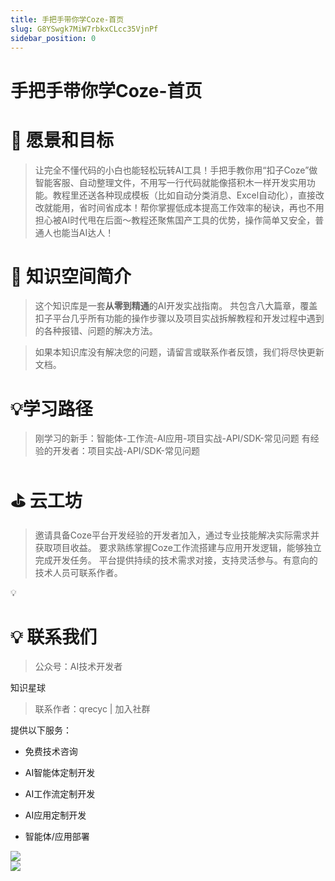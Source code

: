 ```yaml
---
title: 手把手带你学Coze-首页
slug: G8YSwgk7MiW7rbkxCLcc35VjnPf
sidebar_position: 0
---
```



# 手把手带你学Coze-首页

# 🎯  愿景和目标

> 让完全不懂代码的小白也能轻松玩转AI工具！手把手教你用“扣子Coze”做智能客服、自动整理文件，不用写一行代码就能像搭积木一样开发实用功能。教程里还送各种现成模板（比如自动分类消息、Excel自动化），直接改改就能用，省时间省成本！帮你掌握低成本提高工作效率的秘诀，再也不用担心被AI时代甩在后面～教程还聚焦国产工具的优势，操作简单又安全，普通人也能当AI达人！

# 🎉󠄱󠄹󠇖󠆉󠆪󠇘󠅳󠆭󠇔󠆭󠆃󠇕󠆬󠅰󠇕󠅿󠆁󠇖󠆅󠆉󠇗󠆘󠅻󠄐󠅬󠄐󠇖󠅹󠆓󠇕󠆝󠆀󠄳󠅟󠅪󠅕󠇖󠆉󠆪󠇘󠅳󠆭󠇔󠆭󠆃󠇕󠆞󠆎󠇖󠅸󠆈󠇖󠆑󠅸󠇔󠆮󠅻󠄐󠅬󠄐󠄱󠄹󠇕󠆧󠆕󠇔󠆭󠆌󠇖󠆥󠅱󠇖󠆀󠆝󠇕󠆫󠆪󠇖󠆅󠆉󠇗󠆘󠅻󠄐󠅬󠄐󠇔󠆬󠅱󠇔󠆨󠆊󠇙󠆉󠅽󠇖󠆌󠆜󠇕󠆒󠆎󠇖󠆅󠅸󠄱󠄹󠇖󠆆󠆩󠇖󠆑󠅸󠄐󠅬󠄐󠄱󠄹󠇕󠆪󠆄󠇗󠆄󠆘󠇘󠆀󠆭󠇕󠆌󠆠󠇕󠆞󠆎󠇖󠅸󠆈󠇖󠅼󠅷󠇕󠅽󠆇󠇕󠅸󠆦󠇙󠅰󠆐󠇔󠆨󠆊󠇟󠆬󠆊󠇕󠆧󠆕󠇕󠅾󠅲󠄱󠄹󠇘󠆤󠆘󠇖󠆓󠅰󠇖󠆥󠅱󠇗󠆘󠅻󠇖󠆅󠆉󠇗󠆘󠅻󠄐󠅬󠄐󠇕󠅸󠆦󠇙󠅰󠆐󠇔󠆨󠆊󠄱󠄹󠇖󠆄󠆩󠇙󠅰󠆐󠇖󠅸󠆀󠇕󠅺󠆏󠇖󠆑󠅸󠇔󠆮󠅻󠇕󠅸󠅶󠇖󠆎󠆀󠄐󠅬󠄐󠇗󠆄󠆏󠇔󠆪󠆗󠇗󠆪󠆯󠄱󠄹󠇘󠅷󠆚󠇕󠅺󠆘󠇕󠅼󠆆󠇖󠆆󠆩󠇖󠆑󠅸︊󠇗󠆄󠆥󠇕󠆅󠅶󠇟󠆬󠆊󠇗󠆄󠆥󠇕󠆅󠅶󠇕󠆞󠆒󠇖󠆌󠅽󠇖󠆉󠆪󠇘󠅳󠆭󠇔󠆭󠆃󠇖󠆀󠆝󠇕󠆫󠆪󠇖󠅼󠅷󠇕󠅽󠆇󠄐󠅬󠄐󠇗󠆄󠆥󠇕󠆅󠅶󠄱󠄹󠇕󠆪󠆃󠇕󠆝󠆈󠇙󠆒󠅴󠇖󠆥󠅻󠇖󠆘󠆑󠇕󠆎󠅻󠇖󠆅󠆉󠇗󠆘󠅻󠄐󠅬󠄐󠇗󠆄󠆥󠇕󠆅󠅶󠇙󠅰󠅰󠇘󠆤󠆗󠇕󠆔󠅴󠇗󠆀󠅶󠄱󠄹󠇖󠆥󠅱󠇗󠆘󠅻︊󠇙󠅷󠆁󠇘󠆎󠅽󠇟󠆬󠆊󠇙󠆓󠅾󠇙󠆉󠆙󠇙󠆒󠅴󠇘󠆝󠆖󠄱󠄹󠇖󠆘󠆑󠇕󠆎󠅻󠇕󠆞󠆎󠇖󠅸󠆈󠄐󠅬󠄐󠇙󠅷󠆁󠇘󠆎󠅽󠇘󠆑󠅼󠇔󠆨󠆊󠄱󠄹󠇙󠆓󠅾󠇖󠅾󠆗󠇖󠆑󠅸󠇔󠆮󠅻󠇘󠆗󠆓󠇖󠆎󠆀󠄐󠅬󠄐󠇙󠆃󠆦󠇘󠆑󠅼󠇔󠆯󠆑󠇘󠆤󠆧󠄱󠄹󠇕󠆞󠆑󠇖󠅹󠆩󠇗󠆣󠆫󠇗󠆫󠆏︊󠇖󠆅󠆉󠇘󠅲󠆢󠇟󠆬󠆊󠇖󠆉󠆪󠇖󠅵󠆗󠇘󠆟󠆮󠇕󠆐󠅲󠄱󠄹󠇕󠆧󠆕󠇔󠆭󠆌󠇖󠆥󠅱󠇘󠆞󠆮󠇘󠆞󠆑󠄐󠅬󠄐󠇖󠆅󠆉󠇘󠅲󠆢󠇖󠆌󠆪󠇖󠆎󠅴󠄱󠄹󠇖󠅾󠆂󠇘󠆟󠆮󠇗󠆣󠆫󠇗󠆫󠆏󠇖󠆀󠆝󠇕󠆫󠆪󠄐󠅬󠄐󠇕󠆝󠆖󠇗󠆄󠆏󠇘󠆑󠅼󠇔󠆨󠆪󠇕󠅸󠅶󠇖󠆎󠆀󠄱󠄹󠇖󠆘󠆑󠇕󠆎󠅻󠇕󠆖󠅲󠇔󠆭󠆅󠇗󠆄󠆘󠄱󠄹󠇖󠆉󠆪󠇘󠅳󠆭󠇔󠆭󠆃󠇕󠅷󠅿󠇕󠆠󠆁󠄥󠄠󠄕󠇔󠆪󠆪󠇕󠅺󠆋󠇖󠅸󠆀󠇖󠆌󠆜󠄐󠅬󠄐󠄳󠅟󠅪󠅕󠇕󠆧󠆕󠇔󠆭󠆌󠇖󠆥󠅱󠇘󠅷󠆚󠇕󠅺󠆘󠇕󠅼󠆆󠇙󠅳󠆘󠇗󠆭󠆢󠇕󠅵󠆘󠇖󠆥󠅱󠇗󠆘󠅻󠄐󠅬󠄐󠇔󠆫󠅾󠄠󠇕󠅸󠆠󠄡󠇖󠅹󠆃󠇙󠅰󠆐󠇔󠆬󠅱󠇔󠆨󠆊󠇗󠆪󠆗󠇖󠆉󠆪󠇘󠅳󠆭󠇗󠆣󠆫󠇗󠆫󠆏󠄐󠅬󠄐󠇕󠅵󠅽󠇘󠆤󠆩󠄱󠄹󠇖󠆅󠆉󠇗󠆘󠅻󠇟󠆬󠆊󠇖󠆉󠆪󠇘󠅳󠆭󠇔󠆭󠆃󠄛󠇕󠆧󠆕󠇔󠆭󠆌󠇖󠆥󠅱󠇘󠅱󠆄󠇕󠅺󠆘󠇕󠆞󠆎󠇖󠅸󠆈󠄐󠅬󠄐󠇕󠅸󠆦󠇙󠅰󠆐󠇔󠆨󠆊󠄱󠄹󠇖󠆄󠆩󠇙󠅰󠆐󠇖󠅸󠆀󠇖󠆌󠆜󠇕󠆋󠆎󠇖󠅺󠆕󠇖󠆥󠅻󠇗󠆞󠆇󠇕󠆃󠅱󠇗󠅹󠅼󠇕󠅹󠅽󠇗󠆭󠆞󠇕󠆎󠅻󠇟󠆬󠆊󠇖󠅹󠆓󠇕󠆝󠆀󠄳󠅟󠅪󠅕󠄐󠄱󠄹󠇖󠆉󠆪󠇘󠅳󠆭󠇔󠆭󠆃󠇕󠆬󠅰󠇕󠅿󠆁󠇖󠅹󠅻󠇕󠅶󠅼󠄐󠅬󠄐󠄳󠅟󠅪󠅕󠇕󠆧󠆕󠇔󠆭󠆌󠇖󠆥󠅱󠇘󠆞󠆮󠇘󠆞󠆑󠇖󠆌󠅰󠇔󠆭󠆣󠇕󠆞󠆎󠇘󠆧󠆥󠄐󠅬󠄐󠇖󠅹󠆓󠇕󠆝󠆀󠄳󠅟󠅪󠅕󠇖󠆉󠆪󠇘󠅳󠆭󠇔󠆭󠆃󠇕󠆬󠅰󠇕󠅿󠆁󠇖󠅼󠅷󠇕󠅽󠆇︊󠇕󠆌󠆪󠇖󠆉󠆟󠇘󠆎󠅽󠇕󠆀󠅸󠇕󠆎󠅻󠇟󠆬󠆊󠇖󠅹󠆓󠇕󠆝󠆀󠄳󠅟󠅪󠅕󠇖󠆉󠆪󠇘󠅳󠆭󠇔󠆭󠆃󠄛󠅂󠅀󠄱󠇖󠆥󠅱󠇗󠆘󠅻󠇘󠅷󠆚󠇕󠅺󠆘󠇕󠅼󠆆󠄐󠅬󠄐󠄳󠅟󠅪󠅕󠄐󠄱󠄹󠇖󠆅󠆉󠇗󠆘󠅻󠇟󠆬󠆊󠇙󠆋󠆦󠇕󠆄󠆞󠇔󠆨󠆊󠇕󠆪󠆃󠇕󠆝󠆈󠇙󠆒󠅴󠇘󠆝󠆖󠇗󠆣󠆫󠇗󠆫󠆏󠄐󠅬󠄐󠇖󠅹󠆓󠇕󠆝󠆀󠄳󠅟󠅪󠅕󠇕󠆧󠆕󠇔󠆭󠆌󠇖󠆥󠅱󠄛󠄳󠅂󠄽󠇖󠆅󠆤󠇕󠆀󠅸︊󠇖󠆅󠅸󠇖󠆎󠆌󠇖󠅹󠆯󠇘󠆟󠆪󠇕󠆎󠅻󠇟󠆬󠆊󠇕󠆝󠆖󠇕󠆞󠅼󠇖󠅹󠆓󠇕󠆝󠆀󠄳󠅟󠅪󠅕󠇖󠆅󠆉󠇗󠆘󠅻󠇖󠅿󠆀󠇕󠅽󠅷󠄣󠇕󠅰󠅽󠇖󠆅󠅸󠇗󠅾󠅷󠄐󠅬󠄐󠄳󠅟󠅪󠅕󠄐󠄱󠄹󠇕󠆞󠆎󠇖󠅸󠆈󠇟󠆬󠆊󠄣󠄠󠇕󠆔󠆙󠇙󠆉󠅽󠇖󠆌󠆜󠇖󠆆󠆩󠇖󠆑󠅸󠄐󠅬󠄐󠇔󠆭󠆯󠇗󠆄󠆘󠇖󠅹󠆓󠇕󠆝󠆀󠄳󠅟󠅪󠅕󠇖󠆉󠆪󠇘󠅳󠆭󠇔󠆭󠆃󠇕󠆩󠆤󠇗󠆌󠅱󠄢󠄠󠇔󠆨󠅷󠅀󠅩󠅤󠅘󠅟󠅞󠄛󠄳󠅟󠅪󠅕󠇖󠆉󠆪󠇘󠅳󠆭󠇔󠆭󠆃󠇕󠆬󠅰󠇕󠅿󠆁󠄐󠅬󠄐󠄲󠅀󠄽󠄾󠇕󠆧󠆕󠇔󠆭󠆌󠇖󠆥󠅱󠇘󠆞󠆮󠇘󠆞󠆑󠇖󠆅󠆉󠇗󠆘󠅻󠄐󠅬󠄐󠄱󠅀󠄹󠇕󠆟󠆩󠇖󠅾󠆕󠄳󠅟󠅪󠅕󠇖󠆉󠆪󠇘󠅳󠆭󠇔󠆭󠆃󠄐󠅬󠄐󠄴󠅟󠅓󠅛󠅕󠅢󠇙󠅳󠆘󠇗󠆭󠆢󠄱󠄹󠇕󠆪󠆄󠇗󠆄󠆘󠄐󠅬󠄐󠅄󠅕󠅞󠅣󠅟󠅢󠄶󠅜󠅟󠅧󠇖󠆘󠆑󠇕󠆎󠅻󠇘󠆭󠆜󠇖󠅽󠆒󠇕󠆞󠆎󠇖󠅸󠆈󠄱󠄹󠇕󠆞󠆒󠇖󠆌󠅽󠇕󠆃󠅽󠇕󠆪󠆄󠇖󠅵󠆒󠇖󠅰󠅾󠇔󠆩󠅸󠇘󠆗󠆓󠇕󠅶󠆣󠄐󠅬󠄐󠇔󠆪󠆪󠇕󠆧󠆕󠇖󠅸󠆀󠇖󠆌󠆜󠇘󠆯󠅷󠇙󠆛󠆈󠇖󠅰󠅾󠇔󠆩󠅸󠇔󠆬󠆈󠇕󠅼󠆆󠄐󠅬󠄐󠇔󠆬󠅱󠇔󠆨󠆊󠇖󠆥󠅱󠇗󠆘󠅻󠇘󠅷󠆚󠇕󠅺󠆘󠇕󠅼󠆆󠇖󠆆󠆩󠇖󠆑󠅸󠄐󠅬󠄐󠇗󠆄󠆏󠇔󠆪󠆗󠇖󠆅󠅸󠇗󠅾󠅷󠇔󠆭󠅾󠇕󠆖󠅲󠇔󠆭󠆅󠇖󠅿󠆀󠇕󠅽󠅷󠄐󠅬󠄐󠄱󠄹󠇙󠆑󠆩󠇗󠆋󠆞󠇘󠆀󠆭󠇕󠆌󠆠󠇕󠆔󠆡󠇘󠆤󠆕󠇖󠆑󠅸󠇔󠆮󠅻󠇕󠅸󠅶󠇖󠆎󠆀󠄱󠄹󠇙󠆉󠅽󠇖󠆌󠆜󠄡󠄥󠄕󠇘󠆯󠆀󠇘󠆀󠆕󠇖󠅸󠆀󠇖󠆌󠆜󠄐󠅬󠄐󠇖󠆉󠆪󠇘󠅳󠆭󠇔󠆭󠆃󠇖󠆋󠆯󠇔󠆫󠆓󠄨󠄠󠄕󠇔󠆪󠆪󠇕󠆧󠆕󠇕󠆞󠆒󠇖󠆌󠅽󠄐󠅬󠄐󠇕󠆧󠆕󠇔󠆭󠆌󠇖󠆥󠅱󠇘󠅷󠆚󠇕󠅺󠆘󠇕󠅼󠆆󠇘󠅺󠅲󠇗󠆌󠅱󠄣󠄠󠄠󠇕󠆠󠅿󠇖󠆇󠆦󠄟󠇖󠆌󠅸󠄐󠅬󠄐󠄱󠄹󠇘󠆤󠆘󠇖󠆓󠅰󠇙󠆄󠆉󠇘󠆟󠆟󠇗󠅾󠅷󠇙󠆉󠅽󠇘󠅷󠆣󠄠󠄞󠄥󠄕󠄐󠅬󠄐󠇔󠆬󠅱󠇔󠆨󠆊󠄱󠄹󠇖󠅺󠆅󠇘󠆥󠅴󠇕󠆋󠆎󠇖󠅺󠆕󠇗󠅾󠅷󠅂󠄿󠄹󠇖󠆥󠅻󠇗󠆞󠆇󠇕󠅼󠆫󠇗󠆆󠆇󠄱󠄹󠇘󠆮󠅵󠇕󠅺󠆙󠇘󠆟󠅺󠇖󠆆󠆝󠇗󠆣󠆫󠇗󠆫󠆏󠇖󠆀󠆝󠇕󠆫󠆪󠇖󠆅󠆉󠇗󠆘󠅻︊󠇗󠅹󠆙󠇖󠆥󠅱󠇘󠆧󠆟󠇕󠆮󠅴󠇔󠆬󠆈󠇕󠅼󠆆󠄱󠄹󠇖󠆘󠆑󠇕󠆎󠅻󠇕󠆞󠆎󠇖󠅸󠆈󠇖󠆑󠅸󠇔󠆮󠅻︊󠇕󠅶󠆌󠇔󠆨󠆊󠇖󠆇󠆐󠇔󠆪󠆪󠇖󠆌󠆪󠇗󠆋󠆁󠇖󠆥󠅻󠄱󠄹󠇕󠆧󠆕󠇔󠆭󠆌󠇖󠆥󠅱󠇘󠆞󠆮󠇘󠆞󠆑︊󠇙󠆋󠆦󠇕󠆄󠆞󠇔󠆨󠆊󠄱󠄹󠇕󠆪󠆃󠇕󠆝󠆈󠇕󠆁󠆘󠇘󠆭󠆜󠇗󠅾󠅷󠇖󠅿󠆀󠇕󠅽󠅷󠇖󠆆󠆩󠇖󠆑󠅸︊󠇙󠅵󠆂󠇕󠆪󠆇󠇘󠆑󠅼󠇔󠆨󠆊󠄱󠄹󠇕󠆞󠆒󠇖󠅸󠆧󠇙󠆒󠅴󠇘󠆞󠆒󠇖󠆉󠆪󠇘󠅳󠆭󠇔󠆭󠆃󠇕󠆬󠅰󠇕󠅿󠆁︊󠇘󠅳󠆭󠇖󠆪󠆀󠇘󠆑󠅼󠇔󠆨󠆊󠄱󠄹󠇘󠆞󠆮󠇕󠆔󠅷󠇖󠆅󠅵󠇙󠆊󠆌󠇙󠆒󠅴󠇖󠆥󠅻󠇖󠅼󠅷󠇕󠅽󠆇︊󠇔󠆯󠆍󠇙󠆉󠆙󠇗󠆀󠅶󠇘󠆥󠆄󠄱󠄹󠇘󠅷󠆚󠇕󠅺󠆘󠇕󠅼󠆆󠇕󠆔󠅴󠇗󠆀󠅶󠇕󠅵󠆘󠇖󠆥󠅱󠇗󠆘󠅻︊󠇖󠅸󠆯󠇕󠆌󠆠󠇔󠆪󠆗󠅆󠅂󠇗󠆌󠅻󠇖󠅸󠆯󠄱󠄹󠇔󠆪󠆔󠇔󠆪󠆂󠇘󠆞󠆮󠇘󠆞󠆑󠇖󠆅󠆉󠇗󠆘󠅻︊󠇕󠆯󠆛󠇙󠅰󠆂󠇕󠅸󠅶󠇖󠅻󠆓󠄱󠄹󠇘󠆗󠅶󠇘󠆗󠅹󠇘󠆟󠅶󠇕󠅸󠆛󠇗󠆣󠆫󠇗󠆫󠆏󠇖󠆀󠆝󠇕󠆫󠆪︊󠇙󠆔󠆀󠇙󠆕󠆞󠇔󠆨󠆊󠄱󠄹󠇗󠅲󠆩󠇙󠆔󠆀󠇖󠅾󠆂󠇙󠆈󠆏󠇗󠆞󠆑󠇗󠆀󠅶󠇗󠆣󠆫󠇗󠆫󠆏︊󠄱󠄹󠇖󠆉󠆪󠇘󠅳󠆭󠇔󠆭󠆃󠇙󠅳󠆘󠇗󠆭󠆢󠇕󠆀󠅾󠇔󠆪󠆪󠇕󠅺󠆋󠇖󠅸󠆀󠇖󠆌󠆜󠇙󠆉󠅽󠇔󠆭󠅾󠄧󠄠󠄕󠇗󠆊󠅴󠇗󠆗󠆈󠇘󠆟󠅰︊󠇕󠆝󠆖󠇔󠆩󠆐󠄳󠅟󠅪󠅕󠇕󠆧󠆕󠇔󠆭󠆌󠇖󠆥󠅱󠇖󠆅󠆉󠇗󠆘󠅻󠇕󠆀󠅾󠇖󠆅󠅸󠇗󠅾󠅷󠇖󠅿󠆀󠇕󠅽󠅷󠄢󠄠󠄠󠄕󠇖󠆑󠅸󠇔󠆮󠅻︊󠇔󠆬󠅱󠇔󠆨󠆊󠄱󠄹󠇖󠆄󠆩󠇙󠅰󠆐󠇔󠆨󠅹󠇔󠆨󠆚󠇖󠆌󠅸󠇕󠅶󠅵󠅂󠄿󠄹󠇘󠆦󠅵󠄡󠄥󠄠󠄕󠇗󠆊󠅴󠇕󠆞󠆎󠇖󠅸󠆈󠇘󠆧󠆟󠇕󠆮󠅴︊󠇔󠆭󠆯󠇗󠆄󠆘󠇖󠅹󠆓󠇕󠆝󠆀󠄳󠅟󠅪󠅕󠇖󠆉󠆪󠇘󠅳󠆭󠇔󠆭󠆃󠇕󠆩󠆤󠇘󠅺󠅲󠇗󠆌󠅱󠄢󠄠󠄠󠇔󠆨󠅷󠇔󠆪󠆪󠇕󠆧󠆕󠇖󠅸󠆀󠇖󠆌󠆜󠇖󠆆󠆩󠇖󠆑󠅸︊󠄱󠄹󠇘󠆤󠆘󠇖󠆓󠅰󠇙󠆄󠆉󠇘󠆟󠆟󠇗󠅾󠅷󠇔󠆫󠅾󠄥󠄕󠇙󠆉󠅽󠇘󠅷󠆣󠄠󠄞󠄡󠄕󠇗󠆊󠅴󠇖󠅺󠅰󠇖󠆌󠆟󠇕󠆞󠆎󠇗󠅾󠆠︊󠇖󠆉󠆪󠇘󠅳󠆭󠇕󠆞󠆒󠇖󠆌󠅽󠇗󠆣󠆫󠇗󠆫󠆏󠇔󠆨󠅺󠇗󠆪󠆯󠇕󠆀󠅾󠇕󠆞󠆒󠇖󠅸󠆧󠇖󠆫󠆑󠇖󠅴󠅿󠇕󠆪󠆖󠇖󠅿󠆀󠇕󠅽󠅷󠄣󠄥󠄕󠇖󠆄󠆫󠇗󠆅󠆕︊󠇕󠆧󠆕󠇔󠆭󠆌󠇖󠆥󠅱󠇘󠅷󠆚󠇕󠅺󠆘󠇕󠅼󠆆󠇖󠆟󠅿󠇖󠆌󠅸󠇘󠅺󠅲󠇗󠆌󠅱󠄥󠄠󠄠󠇕󠆠󠅿󠇖󠆇󠆦󠇕󠅺󠆎󠇕󠅵󠆜󠇖󠆇󠆦󠇙󠆇󠆤󠇕󠆞󠆎󠇖󠆥󠅻︊󠇔󠆫󠅾󠇙󠆋󠆦󠇖󠆀󠆝󠇕󠆫󠆪󠄱󠄹󠇙󠆄󠅰󠇕󠆄󠆞󠇙󠆒󠅴󠇖󠆥󠅻󠇖󠆘󠆑󠇕󠆎󠅻󠇗󠆢󠆮󠇕󠅷󠅶󠇗󠅾󠅷󠇘󠆮󠆮󠄩󠄢󠄕󠇖󠆅󠆉󠇗󠆘󠅻︊󠄱󠄹󠇖󠅾󠆂󠇘󠆟󠆮󠇗󠆣󠆫󠇗󠆫󠆏󠇘󠆞󠆙󠇕󠆝󠆖󠇖󠆐󠆑󠇔󠆪󠆪󠇕󠅺󠆋󠇖󠅸󠆀󠇖󠆌󠆜󠇔󠆨󠅻󠇙󠆉󠅽󠄤󠄠󠄕󠇗󠆊󠅴󠇙󠅵󠅽󠇗󠆭󠆞󠇖󠆆󠆩󠇖󠆑󠅸︊󠇕󠅸󠆦󠇙󠅰󠆐󠇔󠆨󠆊󠄱󠄹󠇘󠅳󠆭󠇘󠅰󠆇󠇗󠆋󠆁󠇖󠆥󠅻󠇖󠆟󠅿󠇖󠆌󠅸󠇗󠆌󠅱󠇗󠆄󠆥󠄡󠄥󠇔󠆨󠅷󠇕󠆪󠆖󠇗󠆊󠅴󠇘󠆀󠆭󠇕󠆌󠆠󠇖󠆑󠅸󠇔󠆮󠅻󠇕󠆖󠅲󠇔󠆭󠆅󠇘󠆗󠆓󠇕󠅶󠆣󠄱󠄹󠇖󠆉󠆪󠇘󠅳󠆭󠇔󠆭󠆃󠇗󠆀󠅶󠇘󠆗󠆓󠇖󠆆󠆩󠇘󠆘󠅰󠇗󠆊󠅴󠇕󠅷󠅶󠇗󠆑󠆞󠇗󠅾󠅷󠇙󠆇󠆞󠇙󠆒󠆈︊󠇕󠆔󠆊󠇙󠅳󠆘󠇙󠆇󠆘󠇕󠅽󠅿󠇔󠆭󠆌󠄱󠄹󠇕󠆧󠆕󠇔󠆭󠆌󠇖󠆥󠅱󠇖󠆍󠅳󠇙󠆉󠆀󠇗󠆞󠆑󠇗󠆀󠅶󠇖󠆌󠅰󠇔󠆭󠆣󠇕󠆞󠆎󠇘󠆧󠆥︊󠇖󠅹󠆓󠇕󠆝󠆀󠄳󠅟󠅪󠅕󠇔󠆨󠅾󠅃󠅑󠅑󠅃󠇗󠆣󠆫󠇗󠆫󠆏󠄱󠅀󠄹󠇕󠆟󠆩󠇖󠅾󠆕󠇗󠆊󠅴󠇕󠆞󠅼󠇖󠆅󠆤󠇔󠆫󠆓󠇗󠆐󠅱󠇗󠆔󠆪󠇔󠆮󠅻︊󠇔󠆭󠅾󠇔󠆫󠆓󠇗󠆐󠅱󠇕󠆩󠆣󠇕󠅿󠆠󠇖󠆎󠅴󠇕󠆫󠆪󠄱󠄹󠇕󠆪󠆄󠇗󠆄󠆘󠇖󠆇󠆦󠇕󠆖󠅲󠇔󠆭󠆅󠇙󠅱󠆯󠇕󠅵󠅽󠇖󠆅󠆠󠇖󠅽󠆞󠇕󠆝󠆔󠇕󠆢󠆋︊󠇕󠆞󠆎󠇖󠆇󠆦󠇖󠆅󠆠󠇖󠅽󠆞󠇕󠆀󠅼󠇖󠆝󠆕󠄱󠄹󠇕󠆧󠆕󠇔󠆭󠆌󠇖󠆥󠅱󠇗󠆊󠅴󠄻󠅑󠅖󠅛󠅑󠇙󠅵󠅽󠇗󠆭󠆞󠇖󠆅󠆉󠇗󠆘󠅻︊󠄱󠄹󠇖󠆘󠆑󠇕󠆎󠅻󠇘󠆞󠆝󠇗󠆫󠅳󠇖󠆅󠆠󠇖󠅽󠆞󠇔󠆨󠅽󠇘󠆦󠆣󠇖󠆇󠆦󠇗󠆊󠅴󠇘󠆯󠅱󠇗󠆗󠆫󠇕󠆝󠆖󠇔󠆩󠆐󠇘󠆗󠆓󠇕󠅶󠆣󠇖󠆆󠆩󠇖󠆑󠅸︊󠇖󠆉󠆪󠇘󠅳󠆭󠇔󠆭󠆃󠇕󠆟󠆩󠇘󠆟󠆍󠇙󠅰󠆫󠇘󠆮󠆁󠇖󠆧󠆧󠇔󠆩󠆡󠇖󠆇󠆦󠇗󠆊󠅴󠇘󠆠󠅳󠇘󠆟󠆅󠇖󠆓󠅰󠇖󠆏󠆕󠇖󠆨󠅵󠇕󠅽󠆅︊󠇕󠆧󠆕󠇔󠆭󠆌󠇖󠆥󠅱󠇕󠆬󠅲󠇕󠆨󠆨󠇕󠆔󠅴󠇗󠆀󠅶󠇖󠆌󠆪󠇕󠅸󠆦󠇗󠆊󠅴󠇘󠅷󠆚󠇕󠅺󠆘󠇕󠅼󠆆󠇘󠆞󠆮󠇘󠆞󠆑󠇖󠆑󠅶󠇖󠆎󠆦︊󠇕󠆖󠅲󠇔󠆭󠆅󠇔󠆨󠆪󠄱󠄹󠇕󠆪󠆄󠇗󠆄󠆘󠇘󠆞󠆮󠇘󠆞󠆑󠇕󠆔󠆊󠇘󠆟󠆝󠇘󠆘󠅰󠇖󠆄󠆟󠇖󠅼󠅱󠇖󠆎󠆦󠇖󠆎󠅴︊󠄷󠄴󠅀󠅂󠇕󠆀󠅸󠇘󠆗󠅴󠇗󠆊󠅴󠄱󠄹󠇖󠆅󠆠󠇖󠅽󠆞󠇙󠆊󠆀󠇗󠆗󠅱󠇔󠆯󠆍󠇖󠅺󠆔󠇕󠆞󠆎󠇖󠆆󠆭󠇖󠆆󠆩󠇖󠆑󠅸󠇖󠅹󠆓󠇕󠆝󠆀󠄳󠅟󠅪󠅕󠇖󠆉󠆪󠇘󠅳󠆭󠇔󠆭󠆃󠇕󠆬󠅰󠇕󠅿󠆁󠇖󠅸󠆀󠇖󠆌󠆜󠇖󠆟󠆄󠅅󠅙󠅀󠅑󠅤󠅘󠇔󠆭󠅾󠄦󠄠󠄕󠇗󠆊󠅴󠇗󠆌󠆏󠇗󠆋󠆨︊󠇕󠆟󠆩󠇖󠆟󠆄󠄽󠅙󠅓󠅢󠅟󠅣󠅟󠅖󠅤󠄐󠅀󠅟󠅧󠅕󠅢󠄐󠄱󠅥󠅤󠅟󠅝󠅑󠅤󠅕󠇟󠆬󠆊󠄳󠅟󠅪󠅕󠇕󠆧󠆕󠇔󠆭󠆌󠇖󠆥󠅱󠇖󠆅󠅸󠇗󠅾󠅷󠇔󠆬󠆈󠇕󠅺󠆯󠇕󠅸󠅶󠇖󠆎󠆀︊󠇕󠅵󠅽󠇘󠆤󠆩󠅦󠅣󠇔󠆫󠆈󠇘󠆤󠆩󠄱󠄹󠇖󠆅󠆉󠇗󠆘󠅻󠇟󠆬󠆊󠇖󠅹󠆓󠇕󠆝󠆀󠄳󠅟󠅪󠅕󠇘󠆟󠆮󠇗󠆘󠅻󠄐󠅂󠄿󠄹󠇕󠆟󠆩󠇖󠆟󠆄󠇕󠆞󠆎󠇖󠆥󠅻︊󠇔󠆨󠅾󠅂󠅀󠄱󠇕󠆧󠆕󠇕󠅵󠆧󠇗󠆋󠆨󠇖󠆟󠆄󠇟󠆬󠅼󠄳󠅟󠅪󠅕󠇖󠆉󠆪󠇘󠅳󠆭󠇔󠆭󠆃󠇗󠆊󠅴󠄧󠇕󠆔󠆗󠇖󠆐󠆨󠇕󠆯󠅳󠇗󠆛󠆎󠇔󠆪󠅹󠇕󠅺󠆋︊󠇖󠅹󠆓󠇕󠆝󠆀󠄳󠅟󠅪󠅕󠇕󠆞󠆒󠇖󠅸󠆧󠇗󠆫󠆝󠇘󠆤󠆩󠇗󠅾󠅷󠄩󠄢󠄕󠇘󠅳󠅼󠇕󠆀󠅾󠇗󠆊󠅴󠇖󠆌󠅽󠇕󠅺󠆑󠇖󠆘󠆑󠇕󠆬󠅿󠇘󠆗󠆓󠇖󠆎󠆀︊󠇕󠆬󠅰󠇖󠆪󠆀󠇖󠆑󠅶󠇖󠆎󠆦󠇖󠆎󠅴󠇕󠆫󠆪󠄱󠄹󠇕󠆪󠆄󠇗󠆄󠆘󠄐󠅦󠅣󠄐󠄳󠅟󠅪󠅕󠇔󠆭󠅾󠇔󠆫󠆓󠇗󠆐󠅱󠇕󠆩󠆣󠇕󠅿󠆠󠇖󠅸󠆀󠇖󠆌󠆜󠇕󠆟󠆩󠇖󠆟󠆄︊󠇖󠆅󠆉󠇘󠅲󠆢󠇘󠆑󠅼󠇔󠆨󠆊󠄱󠄹󠇕󠆧󠆕󠇕󠅵󠆧󠇖󠆘󠆚󠇕󠆀󠆁󠇖󠆥󠅻󠇘󠆟󠅴󠇟󠆬󠆊󠇖󠅹󠆓󠇕󠆝󠆀󠄳󠅟󠅪󠅕󠄐󠅦󠅣󠄐󠇗󠆗󠆁󠇕󠆔󠆗󠇘󠆞󠆟󠇙󠆓󠆎︊󠇕󠅸󠆦󠇙󠅰󠆐󠇔󠆨󠆊󠅃󠅑󠅑󠅃󠇕󠅾󠅲󠇕󠆅󠅶󠄱󠄹󠇕󠅺󠆏󠇘󠅳󠆭󠇕󠆟󠆩󠇖󠆟󠆄󠇖󠅺󠆕󠇕󠆁󠅺󠇟󠆬󠅸󠇕󠆀󠆛󠇖󠅹󠆓󠇕󠆝󠆀󠄳󠅟󠅪󠅕󠇔󠆬󠆈󠇕󠅺󠆯󠇟󠆬󠅹︊󠇙󠅷󠆁󠇘󠆎󠅽󠇘󠆑󠅼󠇔󠆨󠆊󠄱󠄹󠇔󠆮󠆋󠇕󠆪󠆄󠇕󠆅󠅶󠇙󠅰󠅹󠇕󠆎󠅻󠇖󠅼󠅷󠇕󠅽󠆇󠇟󠆬󠆊󠇖󠅹󠆓󠇕󠆝󠆀󠄳󠅟󠅪󠅕󠇖󠅺󠅰󠇖󠆌󠆟󠇗󠆉󠆭󠇗󠆊󠆞󠇔󠆩󠆖︊󠇖󠆄󠆯󠇕󠆪󠆌󠇙󠅷󠅷󠇘󠆤󠆝󠄱󠄹󠇙󠆑󠆩󠇗󠆋󠆞󠇔󠆨󠆝󠇖󠆐󠅷󠇔󠆬󠅱󠇔󠆨󠆊󠇖󠆑󠅸󠇔󠆮󠅻󠇕󠅸󠅶󠇖󠆎󠆀󠇟󠆬󠅸󠇖󠅹󠆓󠇕󠆝󠆀󠄳󠅟󠅪󠅕󠇖󠅸󠆀󠇕󠅺󠆏󠇘󠆞󠆠󠇕󠆭󠆅󠇟󠆬󠅹󠇗󠆄󠆏󠇖󠅸󠆀󠇕󠆬󠅿󠄱󠄹󠇕󠆌󠆘󠇖󠆉󠆪󠇘󠅳󠆭󠇕󠆧󠆕󠇕󠅽󠆅󠇗󠆣󠆫󠇗󠆫󠆏󠇔󠆨󠆝󠇗󠆊󠅴󠄣󠄠󠇔󠆨󠆚󠇕󠆪󠆄󠇗󠆄󠆘󠇕󠆌󠆪󠇖󠆉󠆟︊󠄢󠄠󠄢󠄤󠇕󠆩󠆤󠄱󠄹󠄐󠄱󠅗󠅕󠅞󠅤󠇘󠆑󠅼󠇔󠆨󠆊󠇘󠆦󠅻󠇕󠅺󠆯󠇟󠆬󠆊󠇖󠅹󠆓󠇕󠆝󠆀󠄳󠅟󠅪󠅕󠇖󠅺󠅰󠇖󠆌󠆟󠇕󠅹󠅽󠇗󠆎󠆫︊󠄱󠄹󠄷󠄳󠇖󠅺󠅰󠇖󠆌󠆟󠇕󠆖󠅲󠇔󠆭󠆅󠇙󠅷󠅽󠇖󠆎󠅴󠇔󠆬󠅱󠇔󠆨󠆊󠇗󠆏󠆕󠇘󠆟󠅶󠇕󠆪󠆃󠇕󠆧󠆕󠇔󠆭󠆌󠇖󠆥󠅱︊󠇕󠆔󠆊󠇖󠆘󠆑󠇖󠅰󠅱󠄱󠄹󠇕󠆌󠆘󠇕󠆞󠆒󠇖󠅸󠆧󠇖󠆌󠅽󠇕󠅺󠆑󠇕󠆌󠆪󠇖󠆉󠆟󠇔󠆨󠆝󠇗󠆊󠅴󠇘󠆀󠆭󠇕󠆌󠆠󠇖󠆑󠅸󠇔󠆮󠅻︊󠄱󠄹󠄐󠄱󠅗󠅕󠅞󠅤󠇕󠆬󠅰󠇕󠅿󠆁󠇕󠆢󠆇󠇔󠆭󠅽󠇘󠆆󠆚󠇘󠆥󠅴󠇖󠅺󠆕󠇕󠆁󠅺󠇟󠆬󠆊󠇖󠅹󠆓󠇕󠆝󠆀󠄳󠅟󠅪󠅕󠇕󠆝󠆖󠇕󠆁󠆈󠇕󠆠󠆡󠇔󠆨󠆊󠇖󠆅󠆠󠇖󠅽󠆞︊󠇔󠆬󠅱󠇔󠆨󠆊󠇗󠆪󠆗󠄱󠄹󠇔󠆬󠆖󠇗󠆀󠅶󠇖󠆑󠅶󠇖󠆎󠆦󠇖󠆎󠅴󠇕󠆫󠆪󠇖󠅼󠅷󠇕󠅽󠆇󠇟󠆬󠅸󠇙󠆉󠅴󠄳󠅟󠅪󠅕󠇕󠆀󠅸󠇘󠆗󠅴󠇖󠆑󠅸󠇔󠆮󠅻󠇟󠆬󠅹︊󠇗󠆄󠆏󠇖󠅸󠆀󠇕󠆬󠅿󠄱󠄹󠇕󠆧󠆕󠇕󠅵󠆧󠇙󠆃󠆮󠇖󠆅󠆤󠇕󠆀󠅸󠇕󠆞󠆎󠇖󠅸󠆈󠇟󠆬󠆊󠇖󠅹󠆓󠇕󠆝󠆀󠄳󠅟󠅪󠅕󠄛󠄽󠅙󠅔󠅚󠅟󠅥󠅢󠅞󠅕󠅩󠇕󠆧󠆕󠇔󠆭󠆌󠇖󠆥󠅱︊󠄢󠄠󠄢󠄤󠇕󠅵󠆘󠇗󠆀󠅳󠄱󠄹󠇕󠆪󠆄󠇗󠆄󠆘󠇖󠆑󠅸󠇔󠆮󠅻󠅄󠄿󠅀󠄥󠄠󠇟󠆬󠅸󠇖󠅹󠆓󠇕󠆝󠆀󠄳󠅟󠅪󠅕󠇔󠆨󠆝󠇕󠆋󠆭󠇕󠅼󠆪󠇕󠅵󠆕󠇙󠅰󠅹󠇕󠅸󠅶󠇖󠆎󠆀󠇟󠆬󠅹︊󠄱󠄹󠄐󠄱󠅗󠅕󠅞󠅤󠇘󠅳󠆭󠇖󠆅󠅸󠇖󠆟󠆄󠇖󠆥󠅻󠇘󠆟󠅴󠇟󠆬󠆊󠇖󠅹󠆓󠇕󠆝󠆀󠄳󠅟󠅪󠅕󠇖󠆌󠅽󠇕󠅺󠆑󠇕󠆉󠆘󠇘󠆥󠅴󠇖󠆪󠆀󠇖󠆦󠅸󠇘󠅰󠆇󠇔󠆬󠆈󠇕󠅼󠆆󠇖󠆆󠆩󠇖󠆑󠅸︊󠇕󠅵󠅳󠇕󠆞󠅷󠇕󠆞󠆉󠇖󠆅󠆠󠇕󠆝󠆇󠇕󠆁󠆈󠇕󠆧󠆕󠇔󠆨󠅾󠄱󠄹󠇕󠆧󠆕󠇔󠆭󠆌󠇖󠆥󠅱󠇘󠆎󠅽󠇕󠆀󠅸󠇗󠆉󠆭󠇗󠆊󠆞󠇔󠆩󠆖󠇒󠅰󠅻󠇘󠆑󠅼󠇔󠆨󠆊󠇖󠆨󠆇󠇙󠅰󠅿󠇗󠅾󠅷󠇖󠅿󠆀󠇕󠅽󠅷󠇟󠆬󠆊󠇘󠆖󠅶󠇗󠆋󠆆󠇕󠅼󠆫󠇗󠆆󠆇󠇓󠅰󠅱󠇗󠅹󠆙󠇖󠆥󠅱󠇓󠅰󠅱󠇕󠅶󠆌󠇔󠆨󠆊󠇗󠆝󠅹󠇕󠆎󠅲󠇗󠆋󠆤󠇙󠆒󠅶󠇕󠆏󠆏︊󠇒󠅰󠅻󠇖󠆄󠆯󠇗󠆝󠆆󠇗󠆫󠆃󠇕󠆀󠅸󠇕󠆪󠆖󠇕󠆬󠆪󠇕󠅼󠆆󠇟󠆬󠆊󠄢󠄠󠄛󠇖󠆍󠆑󠇕󠅵󠆣󠇘󠅱󠆄󠇖󠆄󠆯󠇕󠆪󠆌󠇘󠆑󠆕󠇘󠆤󠆤󠄟󠇘󠆞󠆔󠇘󠆟󠅱󠇖󠆄󠆯󠇗󠆝󠆆︊󠇒󠅰󠅻󠇖󠅺󠅰󠇖󠆌󠆟󠇗󠆪󠆥󠇖󠆧󠆡󠇖󠅹󠆙󠇕󠆡󠆅󠇟󠆬󠆊󠇕󠅼󠅵󠇕󠆀󠆛󠄱󠅀󠄹󠇕󠆟󠆩󠇖󠅾󠆕󠇓󠅰󠅱󠇖󠆅󠆠󠇖󠅽󠆞󠇖󠆢󠆫󠇗󠆀󠅶󠇗󠆝󠅹󠇘󠆯󠆋󠇙󠆈󠆦󠇕󠅶󠅵󠇕󠆞󠆩︊󠇒󠅰󠅻󠇗󠆛󠆎󠇔󠆪󠅹󠇕󠆓󠅱󠇕󠆎󠆂󠇖󠆎󠅴󠇕󠆫󠆪󠇟󠆬󠆊󠄡󠄠󠄛󠇖󠆍󠆑󠇗󠆋󠆤󠇖󠅾󠆕󠇕󠆟󠆩󠇖󠆟󠆄󠇗󠆛󠆎󠇕󠆃󠅱󠇗󠆊󠅴󠇕󠆧󠆞󠇕󠆬󠅲󠇕󠅼󠆆󠇕󠅵󠆣󠇙󠆄󠆞󠇘󠆟󠅽︊󠇒󠅰󠅻󠇖󠆀󠆌󠇗󠆤󠆒󠇖󠅴󠅿󠇕󠆋󠆮󠇗󠆢󠆮󠇕󠅷󠅶󠇟󠆬󠆊󠄦󠄥󠄕󠇔󠆫󠆕󠇔󠆨󠅺󠇔󠆨󠆪󠇙󠆅󠆯󠇕󠆠󠆮󠇙󠆇󠆞󠇙󠆒󠆈󠇘󠆟󠅽󠇟󠆬󠅸󠇖󠆀󠆌󠇗󠆤󠆒󠇙󠅷󠅿󠄬󠄥󠄠󠄠󠄟󠇖󠆌󠅸󠇟󠆬󠅹󠄒󠇕󠅸󠆦󠇙󠅰󠆐󠇔󠆨󠆊󠄱󠄹󠇘󠅳󠆭󠇘󠅰󠆇󠇗󠆋󠆁󠇖󠆥󠅻󠇖󠆟󠅿󠇖󠆌󠅸󠇗󠆌󠅱󠇗󠆄󠆥󠄡󠄥󠇔󠆨󠅷󠇕󠆪󠆖󠇗󠆊󠅴󠇘󠆀󠆭󠇕󠆌󠆠󠇖󠆑󠅸󠇔󠆮󠅻󠄒︊󠄒󠇖󠅹󠆓󠇕󠆝󠆀󠄳󠅟󠅪󠅕󠇖󠆉󠆪󠇘󠅳󠆭󠇔󠆭󠆃󠇕󠆬󠅰󠇕󠅿󠆁󠇖󠅸󠆀󠇖󠆌󠆜󠇖󠆟󠆄󠅅󠅙󠅀󠅑󠅤󠅘󠇔󠆭󠅾󠄦󠄠󠄕󠇗󠆊󠅴󠇗󠆌󠆏󠇗󠆋󠆨󠄒︊󠄒󠄢󠄠󠄢󠄤󠇕󠆩󠆤󠇔󠆨󠆃󠇗󠆢󠆮󠇗󠅹󠆩󠇖󠆆󠆠󠇔󠆬󠅱󠇔󠆨󠆊󠄱󠄹󠇘󠆑󠆕󠇘󠆤󠆤󠇗󠆄󠆣󠇘󠆟󠆧󠇖󠅼󠅷󠇕󠅽󠆇󠇟󠆬󠅸󠇙󠆉󠅴󠇖󠅹󠆓󠇕󠆝󠆀󠄳󠅟󠅪󠅕󠇖󠆑󠅸󠇔󠆮󠅻󠇟󠆬󠅹󠄒 知识空间简介

> 这个知识库是一套<b>从零到精通</b>的AI开发实战指南。
共包含八大篇章，覆盖扣子平台几乎所有功能的操作步骤以及项目实战拆解教程和开发过程中遇到的各种报错、问题的解决方法。

> 如果本知识库没有解决您的问题，请留言或联系作者反馈，我们将尽快更新文档。

# 💡学习路径

> 刚学习的新手：智能体-工作流-AI应用-项目实战-API/SDK-常见问题
有经验的开发者：项目实战-API/SDK-常见问题

# ⛳️ 云工坊

> 邀请具备Coze平台开发经验的开发者加入，通过专业技能解决实际需求并获取项目收益。
> 要求熟练掌握Coze工作流搭建与应用开发逻辑，能够独立完成开发任务。
> 平台提供持续的技术需求对接，支持灵活参与。有意向的技术人员可联系作者。


💡

# 💡  联系我们

<div class="flex gap-3 columns-3" column-size="3">
<div class="w-[33%]" width-ratio="33">
<blockquote>
<p>公众号：AI技术开发者</p>
</blockquote>
</div>
<div class="w-[33%]" width-ratio="33">
<p>知识星球</p>
</div>
<div class="w-[33%]" width-ratio="33">
<blockquote>
<p>联系作者：qrecyc | 加入社群</p>
</blockquote>
</div>
</div>

<div class="flex gap-3 columns-3" column-size="3">
<div class="w-[33%]" width-ratio="33">
<p>提供以下服务：</p>
<ul>
<li><p>免费技术咨询</p>
</li>
<li><p>AI智能体定制开发</p>
</li>
<li><p>AI工作流定制开发</p>
</li>
<li><p>AI应用定制开发</p>
</li>
<li><p>智能体/应用部署</p>
</li>
</ul>
</div>
<div class="w-[33%]" width-ratio="33">
<img src="/assets/WOnEbR4RbomKUfxzIcXcnygGnae.png" src-width="750" src-height="892" align="center"/>

</div>
<div class="w-[33%]" width-ratio="33">
<img src="/assets/X8osbwoU5oc5vjx94n5coPyInDd.jpeg" src-width="1074" src-height="1466" align="center"/>

</div>
</div>

